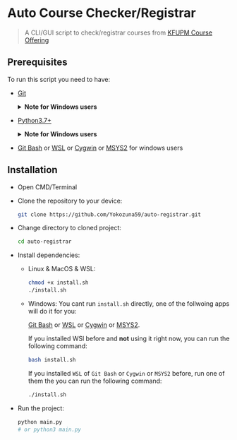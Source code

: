 # Auto Course Checker/Registrar

> A CLI/GUI script to check/registrar courses from [KFUPM Course Offering](https:/registrar.kfupm.edu.sa/courses-classes/course-offering/)

## Prerequisites

To run this script you need to have:

- [Git](https://git-scm.com/downloads/)
    <details>
    <summary><strong>Note for Windows users</strong></summary>

    if you are using windows (without [`WSL`](https://docs.microsoft.com/en-us/windows/wsl/install)) you need to select this option while installing Git:
    ![windows git cmd](assets/win-git-cmd.png)
    </details>

- [Python3.7+](https://www.python.org/downloads/)
    <details close>
    <summary><strong>Note for Windows users</strong></summary>

    if you are using windows (without [`WSL`](https://docs.microsoft.com/en-us/windows/wsl/install)) you need to select this option while installing Python:
    ![windows python path](assets/win-py-path.png)
    </details>

- [Git Bash](https://git-scm.com/download/win) or [WSL](https://docs.microsoft.com/en-us/windows/wsl/install) or [Cygwin](https://www.cygwin.com/install.html) or [MSYS2](https://www.msys2.org/index.html) for windows users

## Installation

- Open CMD/Terminal

- Clone the repository to your device:

    ```sh
    git clone https://github.com/Yokozuna59/auto-registrar.git
    ```

- Change directory to cloned project:

    ```sh
    cd auto-registrar
    ```

- Install dependencies:

  - Linux & MacOS & WSL:

    ```sh
    chmod +x install.sh
    ./install.sh
    ```

  - Windows:
    You cant run `install.sh` directly, one of the follwoing apps will do it for you:

    [Git Bash](https://git-scm.com/download/win) or [WSL](https://docs.microsoft.com/en-us/windows/wsl/install) or [Cygwin](https://www.cygwin.com/install.html) or [MSYS2](https://www.msys2.org/index.html).

    If you installed WSl before and **not** using it right now, you can run the following command:

    ```sh
    bash install.sh
    ```

    If you installed `WSL` of `Git Bash` or  `Cygwin` or `MSYS2` before, run one of them the you can run the following command:

    ```sh
    ./install.sh
    ```

- Run the project:

    ```sh
    python main.py
    # or python3 main.py
    ```
